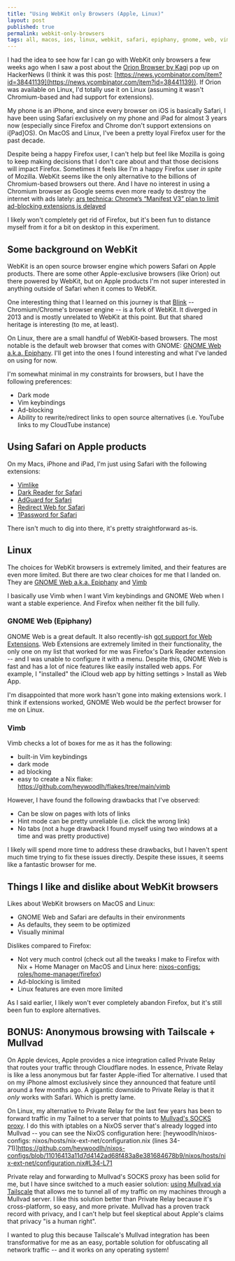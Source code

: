 ```yaml
---
title: "Using WebKit only Browsers (Apple, Linux)"
layout: post
published: true
permalink: webkit-only-browsers
tags: all, macos, ios, linux, webkit, safari, epiphany, gnome, web, vimb
---
```


I had the idea to see how far I can go with WebKit only browsers a few weeks ago when I saw a post about the [Orion Browser by Kagi](https://kagi.com/orion) pop up on HackerNews (I think it was this post: [https://news.ycombinator.com/item?id=38441139](https://news.ycombinator.com/item?id=38441139)). If Orion was available on Linux, I'd totally use it on Linux (assuming it wasn't Chromium-based and had support for extensions).

My phone is an iPhone, and since every browser on iOS is basically Safari, I have been using Safari exclusively on my phone and iPad for almost 3 years now (especially since Firefox and Chrome don't support extensions on i[Pad]OS). On MacOS and Linux, I've been a pretty loyal Firefox user for the past decade.

Despite being a happy Firefox user, I can't help but feel like Mozilla is going to keep making decisions that I don't care about and that those decisions will impact Firefox. Sometimes it feels like I'm a happy Firefox user _in spite_ of Mozilla. WebKit seems like the only alternative to the billions of Chromium-based browsers out there. And I have no interest in using a Chromium browser as Google seems even more ready to destroy the internet with ads lately: [ars technica: Chrome’s “Manifest V3” plan to limit ad-blocking extensions is delayed](https://arstechnica.com/gadgets/2022/12/chrome-delays-plan-to-limit-ad-blockers-new-timeline-coming-in-march/)

I likely won't completely get rid of Firefox, but it's been fun to distance myself from it for a bit on desktop in this experiment.

## Some background on WebKit

WebKit is an open source browser engine which powers Safari on Apple products. There are some other Apple-exclusive browsers (like Orion) out there powered by WebKit, but on Apple products I'm not super interested in anything outside of Safari when it comes to WebKit.

One interesting thing that I learned on this journey is that [Blink](https://en.wikipedia.org/wiki/Blink_(browser_engine)) -- Chromium/Chrome's browser engine -- is a fork of WebKit. It diverged in 2013 and is mostly unrelated to WebKit at this point. But that shared heritage is interesting (to me, at least).

On Linux, there are a small handful of WebKit-based browsers. The most notable is the default web browser that comes with GNOME: [GNOME Web a.k.a. Epiphany](https://apps.gnome.org/Epiphany/). I'll get into the ones I found interesting and what I've landed on using for now.

I'm somewhat minimal in my constraints for browsers, but I have the following preferences:
- Dark mode
- Vim keybindings
- Ad-blocking
- Ability to rewrite/redirect links to open source alternatives (i.e. YouTube links to my CloudTube instance)

## Using Safari on Apple products

On my Macs, iPhone and iPad, I'm just using Safari with the following extensions:
- [Vimlike](https://apps.apple.com/us/app/vimlike/id1584519802)
- [Dark Reader for Safari](https://darkreader.org/safari/)
- [AdGuard for Safari](https://adguard.com/en/adguard-safari/overview.html)
- [Redirect Web for Safari](https://mshibanami.github.io/redirect-web/#/)
- [1Password for Safari](https://apps.apple.com/us/app/1password-for-safari/id1569813296?mt=12)

There isn't much to dig into there, it's pretty straightforward as-is.

## Linux

The choices for WebKit browsers is extremely limited, and their features are even more limited. But there are two clear choices for me that I landed on. They are [GNOME Web a.k.a. Epiphany](https://apps.gnome.org/Epiphany/) and [Vimb](https://github.com/fanglingsu/vimb)

I basically use Vimb when I want Vim keybindings and GNOME Web when I want a stable experience. And Firefox when neither fit the bill fully.

### GNOME Web (Epiphany)

GNOME Web is a great default. It also recently-ish [got support for Web Extensions](https://blog.tingping.se/2022/06/29/WebExtensions-Epiphany.html). Web Extensions are extremely limited in their functionality, the only one on my list that worked for me was Firefox's Dark Reader extension -- and I was unable to configure it with a menu. Despite this, GNOME Web is fast and has a lot of nice features like easily installed web apps. For example, I "installed" the iCloud web app by hitting settings > Install as Web App.

I'm disappointed that more work hasn't gone into making extensions work. I think if extensions worked, GNOME Web would be _the_ perfect browser for me on Linux.

### Vimb

Vimb checks a lot of boxes for me as it has the following:
- built-in Vim keybindings
- dark mode
- ad blocking
- easy to create a Nix flake: https://github.com/heywoodlh/flakes/tree/main/vimb

However, I have found the following drawbacks that I've observed:
- Can be slow on pages with lots of links
- Hint mode can be pretty unreliable (i.e. click the wrong link)
- No tabs (not a huge drawback I found myself using two windows at a time and was pretty productive)

I likely will spend more time to address these drawbacks, but I haven't spent much time trying to fix these issues directly. Despite these issues, it seems like a fantastic browser for me.

## Things I like and dislike about WebKit browsers

Likes about WebKit browsers on MacOS and Linux:
- GNOME Web and Safari are defaults in their environments
- As defaults, they seem to be optimized
- Visually minimal

Dislikes compared to Firefox:
- Not very much control (check out all the tweaks I make to Firefox with Nix + Home Manager on MacOS and Linux here: [nixos-configs: roles/home-manager/firefox](https://github.com/heywoodlh/nixos-configs/tree/11016413a11d7d4142ad68f483a8e381684678b9/roles/home-manager/firefox))
- Ad-blocking is limited
- Linux features are even more limited

As I said earlier, I likely won't ever completely abandon Firefox, but it's still been fun to explore alternatives.

## BONUS: Anonymous browsing with Tailscale + Mullvad

On Apple devices, Apple provides a nice integration called Private Relay that routes your traffic through Cloudflare nodes. In essence, Private Relay is like a less anonymous but far faster Apple-ified Tor alternative. I used that on my iPhone almost exclusively since they announced that feature until around a few months ago. A gigantic downside to Private Relay is that it _only_ works with Safari. Which is pretty lame.

On Linux, my alternative to Private Relay for the last few years has been to forward traffic in my Tailnet to a server that points to [Mullvad's SOCKS proxy](https://mullvad.net/en/help/socks5-proxy). I do this with iptables on a NixOS server that's already logged into Mullvad -- you can see the NixOS configuration here: [heywoodlh/nixos-configs: nixos/hosts/nix-ext-net/configuration.nix (lines 34-71)]https://github.com/heywoodlh/nixos-configs/blob/11016413a11d7d4142ad68f483a8e381684678b9/nixos/hosts/nix-ext-net/configuration.nix#L34-L71

Private relay and forwarding to Mullvad's SOCKS proxy has been solid for me, but I have since switched to a much easier solution: [using Mullvad via Tailscale](https://tailscale.com/mullvad) that allows me to tunnel all of my traffic on my machines through a Mullvad server. I like this solution better than Private Relay because it's cross-platform, so easy, and more private. Mullvad has a proven track record with privacy, and I can't help but feel skeptical about Apple's claims that privacy "is a human right".

I wanted to plug this because Tailscale's Mullvad integration has been transformative for me as an easy, portable solution for obfuscating all network traffic -- and it works on any operating system!
